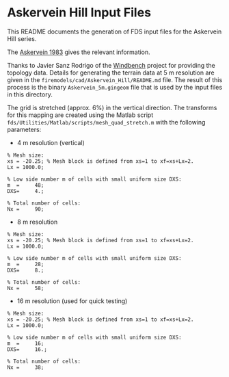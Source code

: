 # Askervein Hill Input Files

This README documents the generation of FDS input files for the Askervein Hill series.

The [Askervein 1983](https://drive.google.com/file/d/1gb21m8G6irryDDNEoKsXwXBETwlGnccK/view?usp=sharing) gives the relevant information.

Thanks to Javier Sanz Rodrigo of the [Windbench](https://windbench.net/askervein-neutral) project for providing the topology data.  Details for generating the terrain data at 5 m resolution are given in the `firemodels/cad/Askervein_Hill/README.md` file.  The result of this process is the binary `Askervein_5m.gingeom` file that is used by the input files in this directory.

The grid is stretched (approx. 6%) in the vertical direction.  The transforms for this mapping are created using the Matlab script `fds/Utilities/Matlab/scripts/mesh_quad_stretch.m` with the following parameters:

* 4 m resolution (vertical)
```
% Mesh size:
xs = -20.25; % Mesh block is defined from xs=1 to xf=xs+Lx=2.
Lx = 1000.0;

% Low side number m of cells with small uniform size DXS:
m  =     48;
DXS=     4.;

% Total number of cells:
Nx =     90;
```

* 8 m resolution
```
% Mesh size:
xs = -20.25; % Mesh block is defined from xs=1 to xf=xs+Lx=2.
Lx = 1000.0;

% Low side number m of cells with small uniform size DXS:
m  =     28;
DXS=     8.;

% Total number of cells:
Nx =     58;
```

* 16 m resolution (used for quick testing)
```
% Mesh size:
xs = -20.25; % Mesh block is defined from xs=1 to xf=xs+Lx=2.
Lx = 1000.0;

% Low side number m of cells with small uniform size DXS:
m  =     16;
DXS=     16.;

% Total number of cells:
Nx =     38;
```